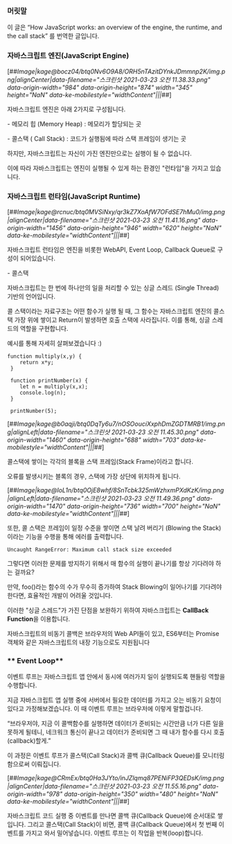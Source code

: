 ### **머릿말**

이 글은 “How JavaScript works: an overview of the engine, the runtime, and the call stack” 를 번역한 글입니다.

### **자바스크립트 엔진(JavaScript Engine)**

[##_Image|kage@bocz04/btq0Nv6O9A8/ORH5nTAzitDYnkJDmmnp2K/img.png|alignCenter|data-filename="스크린샷 2021-03-23 오전 11.38.33.png" data-origin-width="984" data-origin-height="874" width="345" height="NaN" data-ke-mobilestyle="widthContent"|||_##]

자바스크립트 엔진은 아래 2가지로 구성됩니다.

\- 메모리 힙 (Memory Heap) : 메모리가 할당되는 곳

\- 콜스택 ( Call Stack) : 코드가 실행됨에 따라 스택 프레임이 생기는 곳

하지만, 자바스크립트는 자신이 가진 엔진만으로는 실행이 될 수 없습니다.

이에 따라 자바스크립트는 엔진이 실행될 수 있게 하는 환경인 "런타임"을 가지고 있습니다.

### **자바스크립트 런타임(JavaScript Runtime)**

[##_Image|kage@rcnuc/btq0MVSiNxy/qr3kZ7XoAfW7OFdSE7hMu0/img.png|alignCenter|data-filename="스크린샷 2021-03-23 오전 11.41.16.png" data-origin-width="1456" data-origin-height="946" width="620" height="NaN" data-ke-mobilestyle="widthContent"|||_##]

자바스크립트 런타임은 엔진을 비롯한 WebAPI, Event Loop, Callback Queue로 구성이 되어있습니다.

\- 콜스택

자바스크립트는 한 번에 하나만의 일을 처리할 수 있는 싱글 스레드 (Single Thread) 기반의 언어입니다.

콜 스택이라는 자료구조는 어떤 함수가 실행 될 때, 그 함수는 자바스크립트 엔진의 콜스택 가장 위에 쌓이고 Return이 발생하면 호출 스택에 사라집니다. 이를 통해, 싱글 스레드의 역할을 구현합니다.

예시를 통해 자세히 살펴보겠습니다 :)

```
function multiply(x,y) {
	return x*y;
 }

 function printNumber(x) {
 	let n = multiply(x,x);
    console.log(n);
 }

 printNumber(5);
```

[##_Image|kage@b0aqji/btq0DqTy6u7/nOSOouciXxphDmZGDTMRB1/img.png|alignLeft|data-filename="스크린샷 2021-03-23 오전 11.45.30.png" data-origin-width="1460" data-origin-height="688" width="703" data-ke-mobilestyle="widthContent"|||_##]

콜스택에 쌓이는 각각의 블록을 스택 프레임(Stack Frame)이라고 합니다.

오류를 발생시키는 블록의 경우, 스택에 가장 상단에 위치하게 됩니다.

[##_Image|kage@IoL1n/btq0OjE8whf/8SnTcbk325mWzhxmPXdKzK/img.png|alignLeft|data-filename="스크린샷 2021-03-23 오전 11.49.36.png" data-origin-width="1470" data-origin-height="736" width="700" height="NaN" data-ke-mobilestyle="widthContent"|||_##]

또한, 콜 스택은 프레임이 일정 수준을 쌓이면 스택 날려 버리기 (Blowing the Stack)이라는 기능을 수행을 통해 에러를 출력합니다.

```
Uncaught RangeError: Maximum call stack size exceeded
```

그렇다면 이러한 문제를 방지하기 위해서 매 함수의 실행이 끝나기를 항상 기다려야 하는 걸까요?

만약, foo()라는 함수의 수가 무수히 증가하여 Stack Blowing이 일어나기를 기다려야 한다면, 효율적인 개발이 어려울 것입니다.

이러한 "싱글 스레드"가 가진 단점을 보완하기 위하여 자바스크립트는 **CallBack Function**을 이용합니다.

자바스크립트의 비동기 콜백은 브라우저의 Web API들이 있고, ES6부터는 Promise 객체와 같은 자바스크립트의 내장 기능으로도 지원됩니다

### ** Event Loop**

이벤트 루프는 자바스크립트 앱 안에서 동시에 여러가지 일이 실행되도록 핸들링 역할을 수행합니다.

지금 자바스크립트 앱 실행 중에 서버에서 필요한 데이터를 가지고 오는 비동기 요청이 있다고 가정해보겠습니다. 이 때 이벤트 루프는 브라우저에 이렇게 말할겁니다.

“브라우저야, 지금 이 콜백함수를 실행하면 데이터가 준비되는 시간만큼 너가 다른 일을 못하게 될테니, 네크워크 통신이 끝나고 데이터가 준비되면 그 때 내가 함수를 다시 호출(callback)할게.”

이 과정은 이벤트 루프가 콜스택(Call Stack)과 콜백 큐(Callback Queue)를 모니터링함으로써 이뤄집니다.

[##_Image|kage@CRmEx/btq0Ha3JYto/inJZlqmq87PENiFP3QEDsK/img.png|alignCenter|data-filename="스크린샷 2021-03-23 오전 11.55.16.png" data-origin-width="978" data-origin-height="350" width="480" height="NaN" data-ke-mobilestyle="widthContent"|||_##]

자바스크립트 코드 실행 중 이벤트를 만나면 콜백 큐(Callback Queue)에 순서대로 쌓입니다. 그리고 콜스택(Call Stack)이 비면, 콜백 큐(Callback Queue)에서 첫 번째 이벤트를 가지고 와서 밀어넣습니다. 이벤트 루프는 이 작업을 반복(loop)합니다.
